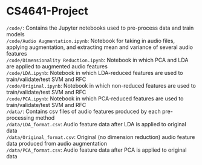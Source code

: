 # CS4641-Project

`/code/`: Contains the Jupyter notebooks used to pre-process data and train models  
`/code/Audio Augmentation.ipynb`: Notebook for taking in audio files, applying augmentation, and extracting mean and variance of several audio features  
`/code/Dimensionality Reduction.ipynb`: Notebook in which PCA and LDA are applied to augmented audio features  
`/code/LDA.ipynb`: Notebook in which LDA-reduced features are used to train/validate/test SVM and RFC  
`/code/Original.ipynb`: Notebook in which non-reduced features are used to train/validate/test SVM and RFC  
`/code/PCA.ipynb`: Notebook in which PCA-reduced features are used to train/validate/test SVM and RFC  
`/data/`: Contains csv files of audio features produced by each pre-processing method  
`/data/LDA_format.csv`: Audio feature data after LDA is applied to original data  
`/data/Original_format.csv`: Original (no dimension reduction) audio feature data produced from audio augmentation  
`/data/PCA_format.csv`: Audio feature data after PCA is applied to original data  